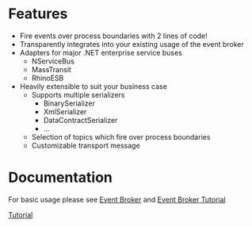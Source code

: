 # Features #

  * Fire events over process boundaries with 2 lines of code!
  * Transparently integrates into your existing usage of the event broker
  * Adapters for major .NET enterprise service buses
    * NServiceBus
    * MassTransit
    * RhinoESB
  * Heavily extensible to suit your business case
    * Supports multiple serializers
      * BinarySerializer
      * XmlSerializer
      * DataContractSerializer
      * ...
    * Selection of topics which fire over process boundaries
    * Customizable transport message

# Documentation #
For basic usage please see [Event Broker](EventBroker.md) and [Event Broker Tutorial](EventBrokerTutorial.md)

[Tutorial](DistributedEventBrokerTutorial.md)